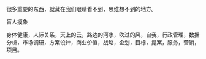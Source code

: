 很多重要的东西，就藏在我们眼睛看不到，思维想不到的地方。

盲人摸象

身体健康，人际关系，天上的云，路边的河水，吹过的风，自我，行政管理，数据分析，市场调研，方案设计，商业价值，战略，企划，目标，提案，服务，营销，项目。
